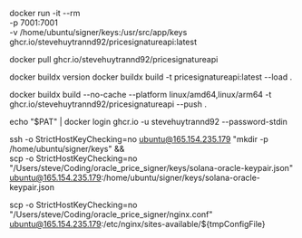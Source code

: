 docker run -it --rm \
  -p 7001:7001 \
  -v /home/ubuntu/signer/keys:/usr/src/app/keys \
  ghcr.io/stevehuytrannd92/pricesignatureapi:latest

docker pull ghcr.io/stevehuytrannd92/pricesignatureapi

docker buildx version
docker buildx build -t pricesignatureapi:latest  --load .

docker buildx build --no-cache --platform linux/amd64,linux/arm64 -t ghcr.io/stevehuytrannd92/pricesignatureapi  --push .

echo "$PAT" | docker login ghcr.io -u stevehuytrannd92 --password-stdin

ssh -o StrictHostKeyChecking=no ubuntu@165.154.235.179 "mkdir -p /home/ubuntu/signer/keys" && \
scp -o StrictHostKeyChecking=no "/Users/steve/Coding/oracle_price_signer/keys/solana-oracle-keypair.json" ubuntu@165.154.235.179:/home/ubuntu/signer/keys/solana-oracle-keypair.json

scp -o StrictHostKeyChecking=no "/Users/steve/Coding/oracle_price_signer/nginx.conf" ubuntu@165.154.235.179:/etc/nginx/sites-available/${tmpConfigFile}